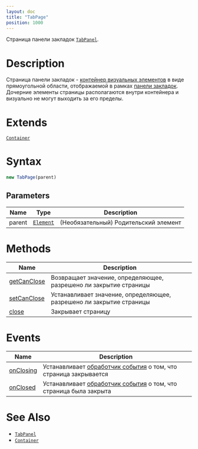 ```yaml
---
layout: doc
title: "TabPage"
position: 1000
---
```


Страница панели закладок [`TabPanel`](../).

# Description

Страница панели закладок - [контейнер визуальных элементов](../../../Core/Elements/Container/) в виде
прямоугольной области, отображаемой в рамках [панели закладок](../). Дочерние элементы страницы
располагаются внутри контейнера и визуально не могут выходить за его пределы.

# Extends

[`Container`](../../../Core/Elements/Container/)

# Syntax

```js
new TabPage(parent)
```

## Parameters

|Name|Type|Description|
|----|----|-----------|
|parent|[`Element`](../../../Core/Elements/Element)| (Необязательный) Родительский элемент|

# Methods

|Name|Description|
|----|-----------|
|[getCanClose](TabPage.getCanClose/)|Возвращает значение, определяющее, разрешено ли закрытие страницы|
|[setCanClose](TabPage.setCanClose/)|Устанавливает значение, определяющее, разрешено ли закрытие страницы|
|[close](TabPage.close/)|Закрывает страницу|

# Events

|Name|Description|
|----|-----------|
|[onClosing](TabPage.onClosing/)|Устанавливает [обработчик события](../../../Core/Script/) о том, что страница закрывается|
|[onClosed](TabPage.onClosed/)|Устанавливает [обработчик события](../../../Core/Script/) о том, что страница была закрыта|

# See Also

* [`TabPanel`](../)
* [`Container`](../../../Core/Elements/Container/)
